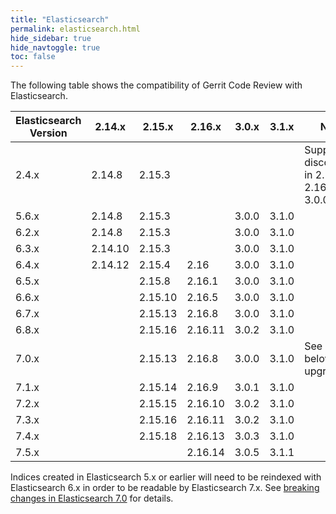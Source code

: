 ```yaml
---
title: "Elasticsearch"
permalink: elasticsearch.html
hide_sidebar: true
hide_navtoggle: true
toc: false
---
```


The following table shows the compatibility of Gerrit Code Review with Elasticsearch.


| Elasticsearch Version | 2.14.x  | 2.15.x  | 2.16.x  | 3.0.x | 3.1.x | Notes                                            |
|-----------------------|---------|---------|---------|-------|-------|--------------------------------------------------|
| 2.4.x                 | 2.14.8  | 2.15.3  |         |       |       | Support discontinued in 2.15.8, 2.16.1 and 3.0.0 |
| 5.6.x                 | 2.14.8  | 2.15.3  |         | 3.0.0 | 3.1.0 |                                                  |
| 6.2.x                 | 2.14.8  | 2.15.3  |         | 3.0.0 | 3.1.0 |                                                  |
| 6.3.x                 | 2.14.10 | 2.15.3  |         | 3.0.0 | 3.1.0 |                                                  |
| 6.4.x                 | 2.14.12 | 2.15.4  | 2.16    | 3.0.0 | 3.1.0 |                                                  |
| 6.5.x                 |         | 2.15.8  | 2.16.1  | 3.0.0 | 3.1.0 |                                                  |
| 6.6.x                 |         | 2.15.10 | 2.16.5  | 3.0.0 | 3.1.0 |                                                  |
| 6.7.x                 |         | 2.15.13 | 2.16.8  | 3.0.0 | 3.1.0 |                                                  |
| 6.8.x                 |         | 2.15.16 | 2.16.11 | 3.0.2 | 3.1.0 |                                                  |
| 7.0.x                 |         | 2.15.13 | 2.16.8  | 3.0.0 | 3.1.0 | See note below about upgrades                    |
| 7.1.x                 |         | 2.15.14 | 2.16.9  | 3.0.1 | 3.1.0 |                                                  |
| 7.2.x                 |         | 2.15.15 | 2.16.10 | 3.0.2 | 3.1.0 |                                                  |
| 7.3.x                 |         | 2.15.16 | 2.16.11 | 3.0.2 | 3.1.0 |                                                  |
| 7.4.x                 |         | 2.15.18 | 2.16.13 | 3.0.3 | 3.1.0 |                                                  |
| 7.5.x                 |         |         | 2.16.14 | 3.0.5 | 3.1.1 |                                                  |

Indices created in Elasticsearch 5.x or earlier will need to be reindexed with
Elasticsearch 6.x in order to be readable by Elasticsearch 7.x. See
[breaking changes in Elasticsearch 7.0](https://www.elastic.co/guide/en/elasticsearch/reference/7.0/breaking-changes-7.0.html)
for details.
